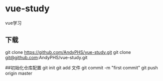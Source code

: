 # vue-study
vue学习
## 下载
git clone https://github.com/AndyPHS/vue-study.git
git clone git@github.com:AndyPHS/vue-study.git

##初始化仓库配置
git init 
git add 文件
git commit -m "first commit"
git push origin master

